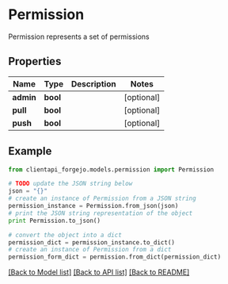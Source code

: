 # Permission

Permission represents a set of permissions

## Properties
Name | Type | Description | Notes
------------ | ------------- | ------------- | -------------
**admin** | **bool** |  | [optional] 
**pull** | **bool** |  | [optional] 
**push** | **bool** |  | [optional] 

## Example

```python
from clientapi_forgejo.models.permission import Permission

# TODO update the JSON string below
json = "{}"
# create an instance of Permission from a JSON string
permission_instance = Permission.from_json(json)
# print the JSON string representation of the object
print Permission.to_json()

# convert the object into a dict
permission_dict = permission_instance.to_dict()
# create an instance of Permission from a dict
permission_form_dict = permission.from_dict(permission_dict)
```
[[Back to Model list]](../README.md#documentation-for-models) [[Back to API list]](../README.md#documentation-for-api-endpoints) [[Back to README]](../README.md)


